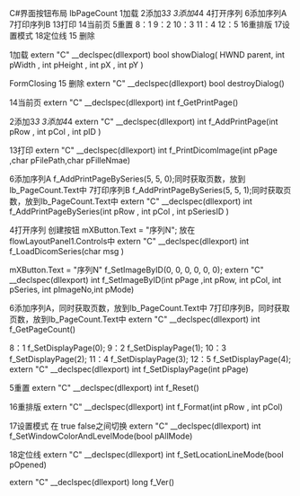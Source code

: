 C#界面按钮布局									lbPageCount
1加载 2添加3*3 3添加4*4 4打开序列 6添加序列A 7打印序列B 13打印  14当前页	5重置
                    8：1 9：2 10：3 11：4 12：5 
16重排版 17设置模式 18定位线							15 删除


1加载
extern "C" __declspec(dllexport) bool showDialog( HWND parent, int pWidth , int pHeight , int pX , int pY )

FormClosing
15 删除
extern "C" __declspec(dllexport) bool destroyDialog()

14当前页
extern "C" __declspec(dllexport) int  f_GetPrintPage()

2添加3*3    3添加4*4
extern "C" __declspec(dllexport) int f_AddPrintPage(int pRow , int pCol , int pID )

13打印
extern "C" __declspec(dllexport) int f_PrintDicomImage(int pPage ,char pFilePath,char pFilleNmae)

6添加序列A f_AddPrintPageBySeries(5, 5, 0);同时获取页数，放到lb_PageCount.Text中
7打印序列B f_AddPrintPageBySeries(5, 5, 1);同时获取页数，放到lb_PageCount.Text中
extern "C" __declspec(dllexport) int f_AddPrintPageBySeries(int pRow , int pCol , int pSeriesID )

4打开序列 创建按钮 mXButton.Text = "序列N"; 放在flowLayoutPanel1.Controls中
extern "C" __declspec(dllexport) int f_LoadDicomSeries(char msg )

 mXButton.Text = "序列N" f_SetImageByID(0, 0, 0, 0, 0, 0);
extern "C" __declspec(dllexport) int f_SetImageByID(int pPage ,int pRow, int pCol, int pSeries, int pImageNo,int pMode)

6添加序列A，同时获取页数，放到lb_PageCount.Text中
7打印序列B，同时获取页数，放到lb_PageCount.Text中
extern "C" __declspec(dllexport) int f_GetPageCount()

8：1 f_SetDisplayPage(0);
9：2 f_SetDisplayPage(1);
10：3 f_SetDisplayPage(2);
11：4 f_SetDisplayPage(3);
12：5  f_SetDisplayPage(4);
extern "C" __declspec(dllexport) int f_SetDisplayPage(int pPage)

5重置
extern "C" __declspec(dllexport) int f_Reset()

16重排版
extern "C" __declspec(dllexport) int f_Format(int pRow , int pCol)

17设置模式 在 true false之间切换
extern "C" __declspec(dllexport) int f_SetWindowColorAndLevelMode(bool pAllMode)

18定位线
extern "C" __declspec(dllexport) int f_SetLocationLineMode(bool pOpened)


extern "C" __declspec(dllexport) long f_Ver()
